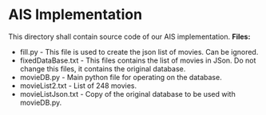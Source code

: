 # AIS Implementation
This directory shall contain source code of our AIS implementation.
**Files:**

* fill.py - This file is used to create the json list of movies. Can be ignored.
* fixedDataBase.txt - This files contains the list of movies in JSon. Do not change this files, it contains the original database.
* movieDB.py - Main python file for operating on the database.
* movieList2.txt - List of 248 movies.
* movieListJson.txt - Copy of the original database to be used with movieDB.py.